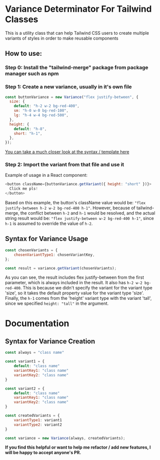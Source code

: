 # Variance Determinator For Tailwind Classes

This is a utility class that can help Tailwind CSS users to create multiple variants of styles in order to make reusable components

## How to use:

### Step 0: Install the "tailwind-merge" package from package manager such as npm

### Step 1: Create a new variance, usually in it's own file

```js
const buttonVariance = new Variance("flex justify-between", {
  size: {
    default: "h-2 w-2 bg-red-400",
    sm: "h-0 w-0 bg-red-100",
    lg: "h-4 w-4 bg-red-500",
  },
  height: {
    default: "h-8",
    short: "h-1",
  },
});
```
<a href="#documentation">You can take a much closer look at the syntax / template here</a>

### Step 2: Import the variant from that file and use it

Example of usage in a React component:

```js
<button className={buttonVariance.getVariant({ height: "short" })}>
  Click me pls!
</button>
```

Based on this example, the button's className value would be: `"flex justify-between h-2 w-2 bg-red-400 h-1"`. However, because of tailwind-merge, the conflict between `h-2` and `h-1` would be resolved, and the actual string result would be: `"flex justify-between w-2 bg-red-400 h-1"`, since `h-1` is assumed to override the value of `h-2`.

## Syntax for Variance Usage

```js
const chosenVariants = {
	chosenVariantType1: chosenVariantKey,
};

const result = variance.getVariant(chosenVariants);
```

As you can see, the result includes flex justify-between from the first parameter, which is always included in the result. It also has `h-2 w-2 bg-red-400`. This is because we didn't specify the variant for the variant type 'size', so it takes the default property value for the variant type 'size'. Finally, the `h-1` comes from the 'height' variant type with the variant 'tall', since we specified `height: "tall"` in the argument.

# Documentation

## Syntax for Variance Creation
<a name="documentation"></a>
```js
const always = "class name"

const variant1 = {
	default: "class name"
	variantKey1: "class name"
	variantKey2: "class name"
}

const variant2 = {
	default: "class name"
	variantKey1: "class name"
	variantKey2: "class name"
}

const createdVariants = {
	variantType1: variant1
	variantType2: variant2
}

const variance = new Variance(always, createdVariants);
```

**If you find this helpful or want to help me refactor / add new features, I will be happy to accept anyone's PR.**
